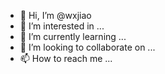 - 👋 Hi, I’m @wxjiao
- 👀 I’m interested in ...
- 🌱 I’m currently learning ...
- 💞️ I’m looking to collaborate on ...
- 📫 How to reach me ...

<!---
wxjiao/wxjiao is a ✨ special ✨ repository because its `README.md` (this file) appears on your GitHub profile.
You can click the Preview link to take a look at your changes.
--->
